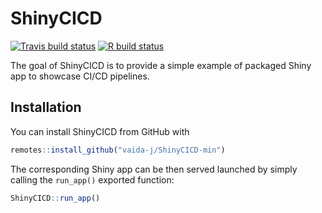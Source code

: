 
# ShinyCICD

<!-- badges: start -->
[![Travis build status](https://travis-ci.com/vaida-j/ShinyCICD-min.svg?branch=master)](https://travis-ci.com/vaida-j/ShinyCICD-min)
[![R build status](https://github.com/vaida-j/ShinyCICD-min/workflows/CI-CD/badge.svg)](https://github.com/vaida-j/ShinyCICD-min/actions)
<!-- badges: end -->

The goal of ShinyCICD is to provide a simple example of packaged Shiny app to showcase CI/CD pipelines.

## Installation

You can install ShinyCICD from GitHub with

``` r
remotes::install_github("vaida-j/ShinyCICD-min")
```

The corresponding Shiny app can be then served launched by simply calling the `run_app()` exported function:

``` r
ShinyCICD::run_app()
```
